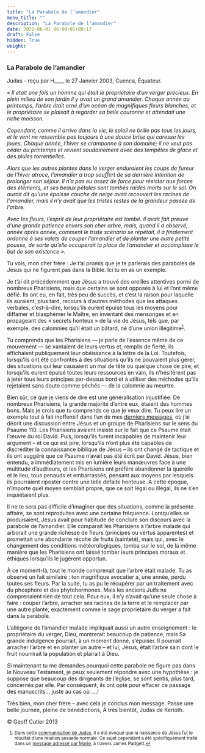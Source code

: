 ```yaml
---
title: "La Parabole de l’amandier"
menu_title: ""
description: "La Parabole de l’amandier"
date: 2022-06-01 06:00:01+00:17
draft: False
hidden: True
weight:
---
```

### La Parabole de l’amandier

Judas - reçu par H____ le 27 Janvier 2003, Cuenca, Équateur.

*« Il était une fois un homme qui était le propriétaire d’un verger précieux. En plein milieu de son jardin il y avait un grand amandier. Chaque année au printemps, l’arbre était orné d’un océan de magnifiques fleurs blanches, et le propriétaire se plaisait à regarder sa belle couronne et attendait une riche moisson.*

*Cependant, comme il arrive dans la vie, le soleil ne brille pas tous les jours, et le vent ne ressemble pas toujours à une douce brise qui caresse les joues. Chaque année, l’hiver se cramponne à son domaine; il ne veut pas céder au printemps et revient soudainement avec des tempêtes de glace et des pluies torrentielles.*

*Alors que les autres plantes dans le verger enduraient les coups de fureur de l’hiver atroce, l’amandier a trop souffert de sa dernière intention de prolonger son séjour. Il n’a pas eu assez de force pour résister aux forces des éléments, et ses beaux pétales sont tombés  raides morts sur le sol. On aurait dit qu’une épaisse couche de neige avait recouvert les racines de l’amandier, mais il n’y avait que les tristes restes de la grandeur passée de l’arbre.*

*Avec les fleurs, l’esprit de leur propriétaire est tombé. Il avait fait preuve d’une grande patience envers  son cher arbre, mais, quand il a observé, année après année, comment le triste scénario se répétait, il a finalement ordonné à ses valets de couper l’amandier et de planter une autre petite pousse, de sorte qu’elle occuperait la place de l’amandier et accomplisse le but de son existence ».*

Tu vois, mon cher frère : Je t’ai promis que je te parlerais des paraboles de Jésus qui ne figurent pas dans la Bible. Ici tu en as un exemple.

Je t’ai dit précédemment que Jésus a trouvé des oreilles attentives parmi de nombreux Pharisiens, mais que certains se sont opposés à lui et l’ont même défié. Ils ont eu, en fait, très peu de succès, et c’est la raison pour laquelle ils auraient, plus tard, recours à d’autres méthodes que les attaques verbales, c’est-à-dire, lorsqu’ils eurent épuisé tous les moyens pour diffamer et blasphémer le Maître, en inventant des mensonges et en propageant des  « secrets honteux » de la vie de Jésus, tels que, par exemple, des calomnies qu’il était un bâtard, né d’une union illégitime<sup id="a1">[1](#f1)</sup>.

Tu comprends que les Pharisiens — je parle de l’essence même de ce mouvement — se vantaient de leurs vertus et, remplis de fierté, ils affichaient publiquement leur obéissance à la lettre de la Loi. Toutefois, lorsqu’ils ont été confrontés à des situations qu’ils ne pouvaient plus gérer, des situations qui leur causaient un mal de tête ou quelque chose de pire, et lorsqu’ils eurent épuisé toutes leurs ressources en vain, ils n’hésitèrent pas à jeter tous leurs principes par-dessus bord et à utiliser des méthodes qu’ils rejetaient sans doute comme péchés — de la calomnie au meurtre.

Bien sûr, ce que je viens de dire est une généralisation injustifiée. De nombreux Pharisiens, la grande majorité d’entre eux, étaient des hommes bons. Mais je crois que tu comprends ce que je veux dire. Tu peux lire un exemple tout à fait inoffensif dans l’un de mes [derniers messages](/fr-contemporary-messages/fr-contemporary-messages-by-date-order/fr-contemporary-messages-2003/fr-2003-1-22-1-hr-judas/), où j’ai décrit une discussion entre Jésus et un groupe de Pharisiens sur le sens du Psaume 110. Les Pharisiens avaient insisté sur le fait que ce Psaume était l’œuvre du roi David. Puis, lorsqu’ils furent incapables de maintenir leur argument – et ce qui est pire, lorsqu’ils n’ont plus été capables de discréditer la connaissance biblique de Jésus – ils ont changé de tactique et ils ont suggéré que ce Psaume n’avait pas été écrit par David. Jésus, bien entendu, a immédiatement mis en lumière  leurs manœuvres face à une multitude d’auditeurs, et les Pharisiens ont préféré abandonner la querelle et le lieu, tous penauds et embarrassés, pensant aux moyens par lesquels ils pourraient riposter contre une telle défaite honteuse. A cette époque, n’importe quel moyen semblait propre, que ce soit légal ou illégal, ils ne s’en inquiétaient plus.

Il ne te sera pas difficile d’imaginer que des situations, comme la présente affaire, se sont reproduites avec une certaine fréquence. Lorsqu’elles se produisaient, Jésus avait pour habitude de conclure son discours avec la parabole de l’amandier. Elle comparait les Pharisiens à l’arbre malade qui arborait une grande richesse de fleurs (principes ou vertus apparentes) et promettait une abondante récolte de fruits (sainteté), mais qui, avec le changement des conditions météorologiques, tomba sur le sol, de la même manière que les Pharisiens ont laissé tomber leurs principes moraux et éthiques lorsqu’ils le jugèrent opportun.

À ce moment-là, tout le monde comprenait que l’arbre était malade. Tu as observé un fait similaire : ton magnifique avocatier a, une année, perdu toutes ses fleurs. Par la suite, tu as pu le récupérer par un traitement avec du phosphore et des phytohormones. Mais les anciens Juifs ne comprenaient rien de tout cela. Pour eux, il n’y n’avait qu’une seule chose à faire : couper l’arbre, arracher ses racines de la terre et le remplacer par une autre plante, exactement comme le sage propriétaire du verger a fait dans la parabole.

L’allégorie de l’amandier malade impliquait aussi un autre enseignement : le propriétaire du verger, Dieu, montrerait beaucoup de patience, mais Sa grande indulgence pourrait, à un moment donné, s’épuiser. Il pourrait arracher l’arbre et en planter un autre – et lui, Jésus, était l’arbre sain dont le fruit nourrirait la population et plairait à Dieu.

Si maintenant tu me demandes  pourquoi cette parabole ne figure pas dans le Nouveau Testament, je peux seulement répondre avec une hypothèse : je suppose que beaucoup des dirigeants de l’église, se sont sentis, plus tard, concernés par elle. Par conséquent, ils ont opté pour effacer ce passage des manuscrits… juste au cas où ….!

Très bien, mon cher frère – avec cela je conclus mon message. Passe une belle journée, pleine de bénédictions, À très bientôt, Judas de Kerioth.

© Geoff Cutler 2013
<small>

1. <large id="f1"> Dans cette [communication de Judas](/fr-contemporary-messages/fr-contemporary-messages-by-date-order/fr-contemporary-messages-2001/fr-2001-10-3-1-hr-judas/), il a été évoqué que la naissance de Jésus fut le résultat d’une relation sexuelle normale. Ce sujet cependant a été spécifiquement traité dans un [message adressé par Marie](/fr-james-padgett-messages/fr-padgett-messages-date-order/fr-padgett-messages-1916/fr-1916-4-15-1-jep-mary/), à travers James Padgett.[↩](#a1)
